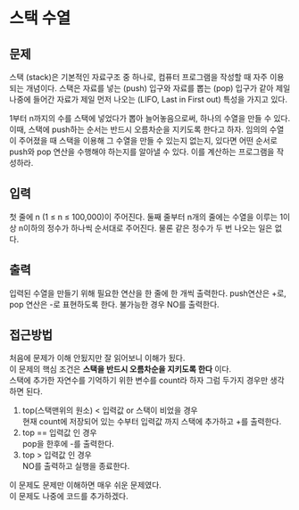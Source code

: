 # 스택 수열
## 문제
스택 (stack)은 기본적인 자료구조 중 하나로, 컴퓨터 프로그램을 작성할 때 자주 이용되는 개념이다. 스택은 자료를 넣는 (push) 입구와 자료를 뽑는 (pop) 입구가 같아 제일 나중에 들어간 자료가 제일 먼저 나오는 (LIFO, Last in First out) 특성을 가지고 있다.

1부터 n까지의 수를 스택에 넣었다가 뽑아 늘어놓음으로써, 하나의 수열을 만들 수 있다. 이때, 스택에 push하는 순서는 반드시 오름차순을 지키도록 한다고 하자. 임의의 수열이 주어졌을 때 스택을 이용해 그 수열을 만들 수 있는지 없는지, 있다면 어떤 순서로 push와 pop 연산을 수행해야 하는지를 알아낼 수 있다. 이를 계산하는 프로그램을 작성하라.

   
## 입력
첫 줄에 n (1 ≤ n ≤ 100,000)이 주어진다. 둘째 줄부터 n개의 줄에는 수열을 이루는 1이상 n이하의 정수가 하나씩 순서대로 주어진다. 물론 같은 정수가 두 번 나오는 일은 없다.

## 출력
입력된 수열을 만들기 위해 필요한 연산을 한 줄에 한 개씩 출력한다. push연산은 +로, pop 연산은 -로 표현하도록 한다. 불가능한 경우 NO를 출력한다.

## 접근방법
처음에 문제가 이해 안됬지만 잘 읽어보니 이해가 됬다.   
이 문제의 핵심 조건은 __스택을 반드시 오름차순을 지키도록 한다__ 이다.   
스택에 추가한 자연수를 기억하기 위한 변수를 count라 하자
그럼 두가지 경우만 생각하면 된다.   
1. top(스택맨위의 원소) < 입력값  or 스택이 비었을 경우   
현재 count에 저장되어 있는 수부터 입력값 까지 스택에 추가하고 +를 출력한다.   
2. top == 입력값 인 경우   
pop을 한후에 -를 출력한다.   
3. top > 입력값 인 경우   
NO를 출력하고 실행을 종료한다.   
   
 이 문제도 문제만 이해하면 매우 쉬운 문제였다.   
이 문제도 나중에 코드를 추가하겠다.   
